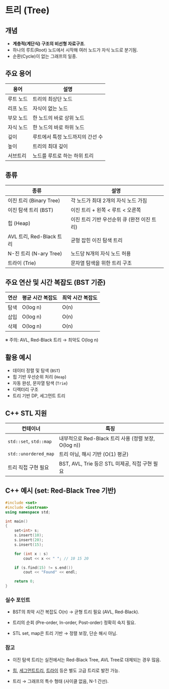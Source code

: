 # 트리 (Tree)

## 개념
- **계층적(계단식) 구조의 비선형 자료구조**.
- 하나의 루트(Root) 노드에서 시작해 여러 노드가 자식 노드로 분기됨.
- 순환(Cycle)이 없는 그래프의 일종.

## 주요 용어
| 용어        | 설명                             |
|------------|--------------------------------|
| 루트 노드   | 트리의 최상단 노드                 |
| 리프 노드   | 자식이 없는 노드                   |
| 부모 노드   | 한 노드의 바로 상위 노드            |
| 자식 노드   | 한 노드의 바로 하위 노드            |
| 깊이        | 루트에서 특정 노드까지의 간선 수      |
| 높이        | 트리의 최대 깊이                    |
| 서브트리     | 노드를 루트로 하는 하위 트리         |

## 종류
| 종류            | 설명                             |
|-----------------|--------------------------------|
| 이진 트리 (Binary Tree) | 각 노드가 최대 2개의 자식 노드 가짐  |
| 이진 탐색 트리 (BST)   | 이진 트리 + 왼쪽 < 루트 < 오른쪽    |
| 힙 (Heap)           | 이진 트리 기반 우선순위 큐 (완전 이진 트리) |
| AVL 트리, Red-Black 트리 | 균형 잡힌 이진 탐색 트리               |
| N-진 트리 (N-ary Tree) | 노드당 N개의 자식 노드 허용            |
| 트라이 (Trie)        | 문자열 탐색을 위한 트리 구조            |

## 주요 연산 및 시간 복잡도 (BST 기준)
| 연산      | 평균 시간 복잡도 | 최악 시간 복잡도 |
|---------|----------------|----------------|
| 탐색      | O(log n)        | O(n)            |
| 삽입      | O(log n)        | O(n)            |
| 삭제      | O(log n)        | O(n)            |

※ 주의: AVL, Red-Black 트리 → 최악도 O(log n)

## 활용 예시
- 데이터 정렬 및 탐색 (`BST`)
- 힙 기반 우선순위 처리 (`Heap`)
- 자동 완성, 문자열 탐색 (`Trie`)
- 디렉터리 구조
- 트리 기반 DP, 세그먼트 트리

## C++ STL 지원
| 컨테이너           | 특징                              |
|--------------------|--------------------------------|
| `std::set`, `std::map` | 내부적으로 Red-Black 트리 사용 (정렬 보장, O(log n)) |
| `std::unordered_map` | 트리 아님, 해시 기반 (O(1) 평균)          |
| 트리 직접 구현 필요    | BST, AVL, Trie 등은 STL 미제공, 직접 구현 필요 |

## C++ 예시 (set: Red-Black Tree 기반)
```cpp
#include <set>
#include <iostream>
using namespace std;

int main()
{
    set<int> s;
    s.insert(10);
    s.insert(20);
    s.insert(15);

    for (int x : s)
        cout << x << " "; // 10 15 20

    if (s.find(15) != s.end())
        cout << "Found" << endl;

    return 0;
}
```

### 실수 포인트
- BST의 최악 시간 복잡도 O(n) → 균형 트리 필요 (AVL, Red-Black).

- 트리의 순회 (Pre-order, In-order, Post-order) 정확히 숙지 필요.

- STL set, map은 트리 기반 → 정렬 보장, 단순 해시 아님.

### 참고
- 이진 탐색 트리는 실전에서는 Red-Black Tree, AVL Tree로 대체되는 경우 많음.

- [힙](힙.md), [세그먼트트리](세그먼트트리.md), [트라이](트라이.md) 등은 별도 고급 트리로 발전 가능.

- 트리 → 그래프의 특수 형태 (사이클 없음, N-1 간선).
